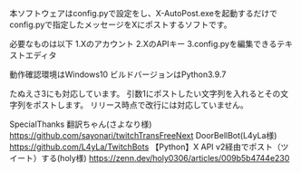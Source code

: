 本ソフトウェアはconfig.pyで設定をし、X-AutoPost.exeを起動するだけで
config.pyで指定したメッセージをXにポストするソフトです。

必要なものは以下
1.Xのアカウント
2.XのAPIキー
3.config.pyを編集できるテキストエディタ

動作確認環境はWindows10
ビルドバージョンはPython3.9.7

たぬえさ3にも対応しています。
引数1にポストしたい文字列を入れるとその文字列をポストします。
リリース時点で改行には対応していません。

SpecialThanks
翻訳ちゃん(さよなり様)
https://github.com/sayonari/twitchTransFreeNext
DoorBellBot(L4yLa様)
https://github.com/L4yLa/TwitchBots
【Python】X API v2経由でポスト（ツイート）する(holy様)
https://zenn.dev/holy0306/articles/009b5b4744e230
